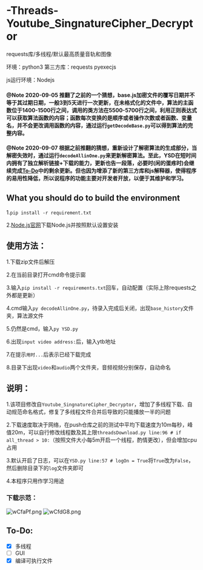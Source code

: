 # -Threads-Youtube_SingnatureCipher_Decryptor

requests库/多线程/默认最高质量音轨和图像

环境：python3
第三方库：requests pyexecjs

js运行环境：Nodejs

#### @Note 2020-09-05 推翻了之前的一个猜想，base.js加密文件的覆写日期并不等于其过期日期，一般3到5天进行一次更新，在未格式化的文件中，算法的主函数位于1400-1500行之间，调用的类方法在5500-5700行之间，利用正则表达式可以获取算法函数的内容；函数每次变换的是顺序或者操作次数或者函数、变量名，并不会更改调用函数的内容，通过运行`getDecodeBase.py`可以得到算法的完整内容。

#### @Note 2020-09-07 根据之前推翻的猜想，重新设计了解密算法的生成部分，当解密失效时，通过运行`decodeAllinOne.py`来更新解密算法。至此，YSD在短时间内拥有了独立解析链接+下载的能力，更新也告一段落，必要时(闲的蛋疼时)会继续完成[To-Do](#To-Do)中的剩余更新。但也因为增添了新的第三方库和js解释器，使得程序的易用性降低，所以说程序的功能主要对开发者开放，以便于其维护和学习。

## What you should do to build the environment

1.`pip install -r requirement.txt`

2.[Node.js官网](https://nodejs.org/en/)下载Node.js并按照默认设置安装



## 使用方法：

1.下载zip文件后解压

2.在当前目录打开cmd命令提示窗

3.输入`pip install -r requirements.txt`回车，自动配置（实际上除requests之外都是更新）

4.cmd输入`py decodeAllinOne.py`，待录入完成后关闭，出现`base_history`文件夹，算法源文件

5.仍然是cmd，输入`py YSD.py`

6.出现`input video address:`后，输入ytb地址

7.在提示`用时...`后表示已经下载完成

8.目录下出现`video`和`audio`两个文件夹，音频视频分别保存，自动命名

## 说明：

1.该项目修改自`Youtube_SingnatureCipher_Decryptor`，增加了多线程下载、自动规范命名格式，修复了多线程文件合并后导致的只能播放一半的问题

2.下载速度取决于网络，在push仓库之前的测试中平均下载速度为10m每秒，峰值20m，可以自行修改线程数及其上限`threadsDownload.py line:96 # if all_thread > 10:`（按照文件大小每5m开启一个线程，酌情更改），但会增加cpu占用

3.默认开启了日志，可以在`YSD.py line:57 # logOn = True`将`True`改为`False`，然后删除目录下的`log`文件夹即可

4.本程序只用作学习用途

### 下载示范：

![wCfaPf.png](https://s1.ax1x.com/2020/09/03/wCfaPf.png)
![wCfdG8.png](https://s1.ax1x.com/2020/09/03/wCfdG8.png)

## To-Do:

- [x] 多线程
- [ ] GUI
- [x] 编译可执行文件